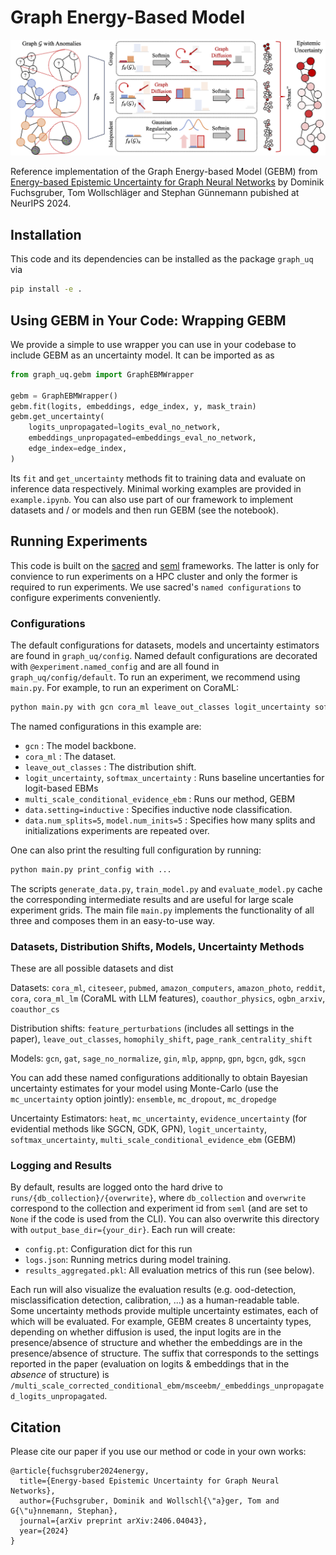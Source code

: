 # Graph Energy-Based Model
<img src="overview.png" width="850">

Reference implementation of the Graph Energy-based Model (GEBM) from [Energy-based Epistemic Uncertainty for Graph Neural Networks](https://scholar.google.com/citations?view_op=view_citation&hl=en&user=K-egQS0AAAAJ&citation_for_view=K-egQS0AAAAJ:d1gkVwhDpl0C) by Dominik Fuchsgruber, Tom Wollschläger and Stephan Günnemann pubished at NeurIPS 2024.


## Installation

This code and its dependencies can be installed as the package `graph_uq` via

```bash
pip install -e .
```

## Using GEBM in Your Code: Wrapping GEBM

We provide a simple to use wrapper you can use in your codebase to include GEBM as an uncertainty model. It can be imported as as

```python
from graph_uq.gebm import GraphEBMWrapper

gebm = GraphEBMWrapper()
gebm.fit(logits, embeddings, edge_index, y, mask_train)
gebm.get_uncertainty(
    logits_unpropagated=logits_eval_no_network,
    embeddings_unpropagated=embeddings_eval_no_network,
    edge_index=edge_index,
)
```

Its `fit` and `get_uncertainty` methods fit to training data and evaluate on inference data respectively. Minimal working examples are provided in `example.ipynb`. You can also use part of our framework to implement datasets and / or models and then run GEBM (see the notebook).


## Running Experiments

This code is built on the [sacred](https://sacred.readthedocs.io/en/stable/) and [seml](https://github.com/TUM-DAML/seml/tree/master) frameworks. The latter is only for convience to run experiments on a HPC cluster and only the former is required to run experiments. We use sacred's `named configurations` to configure experiments conveniently.

### Configurations

The default configurations for datasets, models and uncertainty estimators are found in `graph_uq/config`. Named default configurations are decorated with `@experiment.named_config` and are all found in `graph_uq/config/default`. To run an experiment, we recommend using `main.py`. For example, to run an experiment on CoraML:

```bash
python main.py with gcn cora_ml leave_out_classes logit_uncertainty softmax_uncertainty multi_scale_conditional_evidence_ebm data.setting=inductive data.num_splits=5 model.num_inits=5
```

The named configurations in this example are:
- `gcn` : The model backbone.
- `cora_ml` : The dataset.
- `leave_out_classes` : The distribution shift. 
- `logit_uncertainty`, `softmax_uncertainty` : Runs baseline uncertanties for logit-based EBMs
- `multi_scale_conditional_evidence_ebm` : Runs our method, GEBM
- `data.setting=inductive` : Specifies inductive node classification.
- `data.num_splits=5`,  `model.num_inits=5` : Specifies how many splits and initializations experiments are repeated over.

One can also print the resulting full configuration by running:

```bash
python main.py print_config with ...
```

The scripts `generate_data.py`, `train_model.py` and `evaluate_model.py` cache the corresponding intermediate results and are useful for large scale experiment grids. The main file `main.py` implements the functionality of all three and composes them in an easy-to-use way.

### Datasets, Distribution Shifts, Models, Uncertainty Methods

These are all possible datasets and dist

Datasets: `cora_ml`, `citeseer`, `pubmed`, `amazon_computers`, `amazon_photo`, `reddit`, `cora`, `cora_ml_lm` (CoraML with LLM features), `coauthor_physics`, `ogbn_arxiv`, `coauthor_cs`

Distribution shifts: `feature_perturbations` (includes all settings in the paper), `leave_out_classes`, `homophily_shift`, `page_rank_centrality_shift`

Models: `gcn`, `gat`, `sage_no_normalize`, `gin`, `mlp`, `appnp`, `gpn`, `bgcn`, `gdk`, `sgcn`

You can add these named configurations additionally to obtain Bayesian uncertainty estimates for your model using Monte-Carlo (use the `mc_uncertainty` option jointly): `ensemble`, `mc_dropout`, `mc_dropedge`

Uncertainty Estimators: `heat`, `mc_uncertainty`, `evidence_uncertainty` (for evidential methods like SGCN, GDK, GPN), `logit_uncertainty`, `softmax_uncertainty`, `multi_scale_conditional_evidence_ebm` (GEBM)

### Logging and Results

By default, results are logged onto the hard drive to `runs/{db_collection}/{overwrite}`, where `db_collection` and `overwrite` correspond to the collection and experiment id from `seml` (and are set to `None` if the code is used from the CLI). You can also overwrite this directory with `output_base_dir={your_dir}`. Each run will create:
- `config.pt`: Configuration dict for this run
- `logs.json`: Running metrics during model training.
- `results_aggregated.pkl`: All evaluation metrics of this run (see below).

Each run will also visualize the evaluation results (e.g. ood-detection, misclassification detection, calibration, ...) as a human-readable table. Some uncertainty methods provide multiple uncertainty estimates, each of which will be evaluated. For example, GEBM creates 8 uncertainty types, depending on whether diffusion is used, the input logits are in the presence/absence of structure and whether the embeddings are in the presence/absence of structure. The suffix that corresponds to the settings reported in the paper (evaluation on logits & embeddings that in the *absence* of structure) is `/multi_scale_corrected_conditional_ebm/msceebm/_embeddings_unpropagated_logits_unpropagated`.

## Citation
Please cite our paper if you use our method or code in your own works:
```
@article{fuchsgruber2024energy,
  title={Energy-based Epistemic Uncertainty for Graph Neural Networks},
  author={Fuchsgruber, Dominik and Wollschl{\"a}ger, Tom and G{\"u}nnemann, Stephan},
  journal={arXiv preprint arXiv:2406.04043},
  year={2024}
}
```